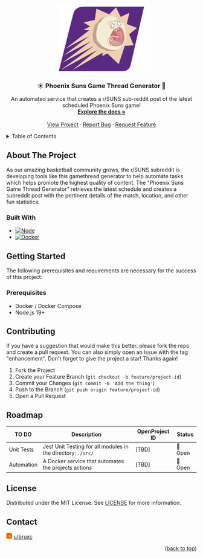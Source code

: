 <!-- PROJECT LOGO -->
<br />
<div align="center">
  <a href="https://github.com/redditsuns/gamethread/">
    <img src="docs/logo.png" alt="Logo" width="235" height="177">
  </a>
  <h3 align="center">☀️ Phoenix Suns Game Thread Generator 🤖</h3>
  <p align="center">
    An automated service that creates a r/SUNS sub-reddit post of the latest scheduled Phoenix Suns game!
    <br />
    <a href="https://github.com/redditsuns/gamethread"><strong>Explore the docs »</strong></a>
    <br />
    <br />
    <a href="https://agile.sunsreddit.net/projects/suns-gamethread-project/">View Project</a>
    ·
    <a href="https://github.com/redditsuns/gamethread/issues">Report Bug</a>
    ·
    <a href="https://github.com/redditsuns/gamethread/issues">Request Feature</a>
  </p>
</div>

<!-- TABLE OF CONTENTS -->
<a name="readme-top"></a>
<details>
  <summary>Table of Contents</summary>
  <ol>
    <li>
      <a href="#about-the-project">About The Project</a>
      <ul>
        <li><a href="#built-with">Built With</a></li>
      </ul>
    </li>
    <li>
      <a href="#getting-started">Getting Started</a>
      <ul>
        <li><a href="#prerequisites">Prerequisites</a></li>
      </ul>
    </li>
    <li><a href="#contributing">Contributing</a></li>
    <li><a href="#roadmap">Roadmap</a></li>
        <li><a href="#license">License</a></li>
    <li><a href="#contact">Contact</a></li>
  </ol>
</details>

<!-- ABOUT THE PROJECT -->
## About The Project
As our amazing basketball community grows, the r/SUNS subreddit is developing tools like 
this gamethread generator to help automate tasks which helps promote the highest quality of content.
The "Phoenix Suns Game Thread Generator" retrieves the latest schedule and creates a subreddit post
with the pertinent details of the match, location, and other fun statistics.

<!-- BUILD WITH -->
### Built With
* [![Node][node-shield]][node-url]
* [![Docker][docker-shield]][docker-url]

<!-- GETTING STARTED -->
## Getting Started
The following prerequisites and requirements are necessary for the success of this project:

<!-- Prerequisities -->
### Prerequisites
* Docker / Docker Compose
* Node.js 19+

<!-- CONTRIBUTING -->
## Contributing
If you have a suggestion that would make this better, please fork the repo and create a pull request. You can also simply open an issue with the tag "enhancement".
Don't forget to give the project a star! Thanks again!

1. Fork the Project
2. Create your Feature Branch (`git checkout -b feature/project-id`)
3. Commit your Changes (`git commit -m 'Add the thing'`)
4. Push to the Branch (`git push origin feature/project-id`)
5. Open a Pull Request

<!-- ROADMAP -->
## Roadmap

| TO DO          | Description                                                     | OpenProject ID         | Status    |
| -------------- | --------------------------------------------------------------- | -----------------      | --------- |
| Unit Tests     | Jest Unit Testing for all modules in the directory: `./src/`    | [TBD]                  | 📑 Open   |
| Automation     | A Docker service that automates the projects actions            | [TBD]                  | 📑 Open   |

<!-- LICENSE -->
## License
Distributed under the MIT License. See [LICENSE][license-url] for more information.

<!-- CONTACT -->
## Contact
<html>
  <body>
    <p><img src="./docs/reddit.svg" style="width:3%; filter: invert(32%) sepia(91%) saturate(2585%) hue-rotate(0deg) brightness(100%) contrast(110%);"> 
    <a href="https://reddit.com/u/bruxc/">u/bruxc</a>
    </p>
  </body>
</html>

<p align="right">(<a href="#readme-top">back to top</a>)</p>

<!-- MARKDOWN LINKS -->
  <!-- Shields -->
  [docker-shield]: https://img.shields.io/badge/Docker-%5E20.10.21-green?style=appveyor&logo=docker
  [docker-url]:    https://docs.docker.com/compose/
  [linux-shield]:  https://img.shields.io/badge/Linux-%5E22.04.1-blue?style=appveyor&logo=linux
  [linux-url]:     https://docs.ubuntu.com/
  [node-shield]:   https://img.shields.io/badge/Node.js-%5E19.1.0-green?style=appveyor&logo=nodedotjs
  [node-url]:      https://nodejs.org/en/docs/
  
  <!-- License -->
  [license-url]: LICENSE

  [reddit-shield]: ./docs/reddit.svg